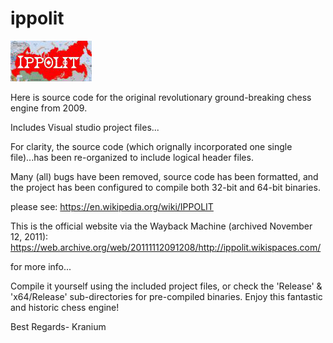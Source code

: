 # ippolit

![alt tag](https://raw.githubusercontent.com/FireFather/ippolit/master/ippolitlogo.bmp)

Here is source code for the original revolutionary ground-breaking chess engine from 2009.

Includes Visual studio project files...

For clarity, the source code (which orignally incorporated one single file)...has been re-organized to include logical header files.

Many (all) bugs have been removed, source code has been formatted, and the project has been configured to compile both 32-bit and 64-bit binaries.

please see:
https://en.wikipedia.org/wiki/IPPOLIT

This is the official website via the Wayback Machine (archived November 12, 2011):
https://web.archive.org/web/20111112091208/http://ippolit.wikispaces.com/

for more info...

Compile it yourself using the included project files, or check the 'Release' & 'x64/Release' sub-directories for pre-compiled binaries.
Enjoy this fantastic and historic chess engine!

Best Regards-
Kranium

